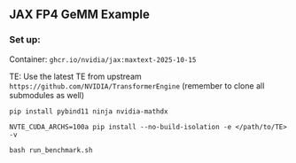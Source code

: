 ## JAX FP4 GeMM Example


### Set up:

Container: `ghcr.io/nvidia/jax:maxtext-2025-10-15`

TE:  Use the latest TE from upstream `https://github.com/NVIDIA/TransformerEngine` (remember to clone all submodules as well)

```
pip install pybind11 ninja nvidia-mathdx

NVTE_CUDA_ARCHS=100a pip install --no-build-isolation -e </path/to/TE> -v

bash run_benchmark.sh
```
